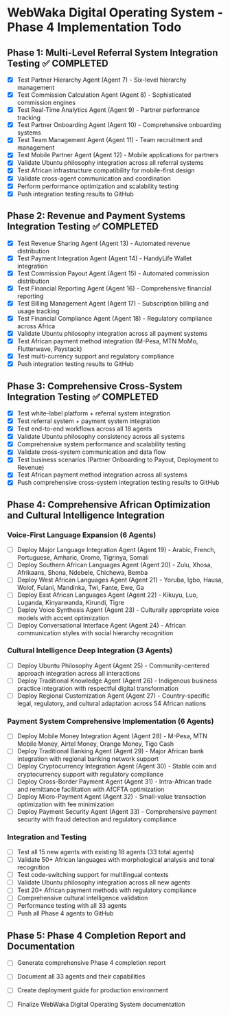 # WebWaka Digital Operating System - Phase 4 Implementation Todo

## Phase 1: Multi-Level Referral System Integration Testing ✅ COMPLETED
- [x] Test Partner Hierarchy Agent (Agent 7) - Six-level hierarchy management
- [x] Test Commission Calculation Agent (Agent 8) - Sophisticated commission engines
- [x] Test Real-Time Analytics Agent (Agent 9) - Partner performance tracking
- [x] Test Partner Onboarding Agent (Agent 10) - Comprehensive onboarding systems
- [x] Test Team Management Agent (Agent 11) - Team recruitment and management
- [x] Test Mobile Partner Agent (Agent 12) - Mobile applications for partners
- [x] Validate Ubuntu philosophy integration across all referral systems
- [x] Test African infrastructure compatibility for mobile-first design
- [x] Validate cross-agent communication and coordination
- [x] Perform performance optimization and scalability testing
- [x] Push integration testing results to GitHub

## Phase 2: Revenue and Payment Systems Integration Testing ✅ COMPLETED
- [x] Test Revenue Sharing Agent (Agent 13) - Automated revenue distribution
- [x] Test Payment Integration Agent (Agent 14) - HandyLife Wallet integration
- [x] Test Commission Payout Agent (Agent 15) - Automated commission distribution
- [x] Test Financial Reporting Agent (Agent 16) - Comprehensive financial reporting
- [x] Test Billing Management Agent (Agent 17) - Subscription billing and usage tracking
- [x] Test Financial Compliance Agent (Agent 18) - Regulatory compliance across Africa
- [x] Validate Ubuntu philosophy integration across all payment systems
- [x] Test African payment method integration (M-Pesa, MTN MoMo, Flutterwave, Paystack)
- [x] Test multi-currency support and regulatory compliance
- [x] Push integration testing results to GitHub

## Phase 3: Comprehensive Cross-System Integration Testing ✅ COMPLETED
- [x] Test white-label platform + referral system integration
- [x] Test referral system + payment system integration
- [x] Test end-to-end workflows across all 18 agents
- [x] Validate Ubuntu philosophy consistency across all systems
- [x] Comprehensive system performance and scalability testing
- [x] Validate cross-system communication and data flow
- [x] Test business scenarios (Partner Onboarding to Payout, Deployment to Revenue)
- [x] Test African payment method integration across all systems
- [x] Push comprehensive cross-system integration testing results to GitHub

## Phase 4: Comprehensive African Optimization and Cultural Intelligence Integration
### Voice-First Language Expansion (6 Agents)
- [ ] Deploy Major Language Integration Agent (Agent 19) - Arabic, French, Portuguese, Amharic, Oromo, Tigrinya, Somali
- [ ] Deploy Southern African Languages Agent (Agent 20) - Zulu, Xhosa, Afrikaans, Shona, Ndebele, Chichewa, Bemba
- [ ] Deploy West African Languages Agent (Agent 21) - Yoruba, Igbo, Hausa, Wolof, Fulani, Mandinka, Twi, Fante, Ewe, Ga
- [ ] Deploy East African Languages Agent (Agent 22) - Kikuyu, Luo, Luganda, Kinyarwanda, Kirundi, Tigre
- [ ] Deploy Voice Synthesis Agent (Agent 23) - Culturally appropriate voice models with accent optimization
- [ ] Deploy Conversational Interface Agent (Agent 24) - African communication styles with social hierarchy recognition

### Cultural Intelligence Deep Integration (3 Agents)
- [ ] Deploy Ubuntu Philosophy Agent (Agent 25) - Community-centered approach integration across all interactions
- [ ] Deploy Traditional Knowledge Agent (Agent 26) - Indigenous business practice integration with respectful digital transformation
- [ ] Deploy Regional Customization Agent (Agent 27) - Country-specific legal, regulatory, and cultural adaptation across 54 African nations

### Payment System Comprehensive Implementation (6 Agents)
- [ ] Deploy Mobile Money Integration Agent (Agent 28) - M-Pesa, MTN Mobile Money, Airtel Money, Orange Money, Tigo Cash
- [ ] Deploy Traditional Banking Agent (Agent 29) - Major African bank integration with regional banking network support
- [ ] Deploy Cryptocurrency Integration Agent (Agent 30) - Stable coin and cryptocurrency support with regulatory compliance
- [ ] Deploy Cross-Border Payment Agent (Agent 31) - Intra-African trade and remittance facilitation with AfCFTA optimization
- [ ] Deploy Micro-Payment Agent (Agent 32) - Small-value transaction optimization with fee minimization
- [ ] Deploy Payment Security Agent (Agent 33) - Comprehensive payment security with fraud detection and regulatory compliance

### Integration and Testing
- [ ] Test all 15 new agents with existing 18 agents (33 total agents)
- [ ] Validate 50+ African languages with morphological analysis and tonal recognition
- [ ] Test code-switching support for multilingual contexts
- [ ] Validate Ubuntu philosophy integration across all new agents
- [ ] Test 20+ African payment methods with regulatory compliance
- [ ] Comprehensive cultural intelligence validation
- [ ] Performance testing with all 33 agents
- [ ] Push all Phase 4 agents to GitHub

## Phase 5: Phase 4 Completion Report and Documentation
- [ ] Generate comprehensive Phase 4 completion report
- [ ] Document all 33 agents and their capabilities
- [ ] Create deployment guide for production environment
- [ ] Finalize WebWaka Digital Operating System documentation


